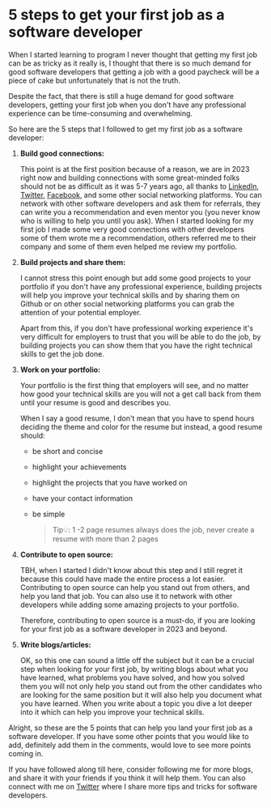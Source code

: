 # 5 steps to get your first job as a software developer

When I started learning to program I never thought that getting my first job can be as tricky as it really is, I thought that there is so much demand for good software developers that getting a job with a good paycheck will be a piece of cake but unfortunately that is not the truth.

Despite the fact, that there is still a huge demand for good software developers, getting your first job when you don't have any professional experience can be time-consuming and overwhelming.

So here are the 5 steps that I followed to get my first job as a software developer:

1. **Build good connections:**
    
    This point is at the first position because of a reason, we are in 2023 right now and building connections with some great-minded folks should not be as difficult as it was 5-7 years ago, all thanks to [LinkedIn](https://www.linkedin.com/), [Twitter](https://twitter.com/), [Facebook](https://www.facebook.com/), and some other social networking platforms. You can network with other software developers and ask them for referrals, they can write you a recommendation and even mentor you (you never know who is willing to help you until you ask). When I started looking for my first job I made some very good connections with other developers some of them wrote me a recommendation, others referred me to their company and some of them even helped me review my portfolio.
    
2. **Build projects and share them:**
    
    I cannot stress this point enough but add some good projects to your portfolio if you don't have any professional experience, building projects will help you improve your technical skills and by sharing them on Github or on other social networking platforms you can grab the attention of your potential employer.
    
    Apart from this, if you don't have professional working experience it's very difficult for employers to trust that you will be able to do the job, by building projects you can show them that you have the right technical skills to get the job done.
    
3. **Work on your portfolio:**
    
    Your portfolio is the first thing that employers will see, and no matter how good your technical skills are you will not a get call back from them until your resume is good and describes you.
    
    When I say a good resume, I don't mean that you have to spend hours deciding the theme and color for the resume but instead, a good resume should:
    
    * be short and concise
        
    * highlight your achievements
        
    * highlight the projects that you have worked on
        
    * have your contact information
        
    * be simple
        
        > Tip💡: 1 -2 page resumes always does the job, never create a resume with more than 2 pages
        
4. **Contribute to open source:**
    
    TBH, when I started I didn't know about this step and I still regret it because this could have made the entire process a lot easier. Contributing to open source can help you stand out from others, and help you land that job. You can also use it to network with other developers while adding some amazing projects to your portfolio.
    
    Therefore, contributing to open source is a must-do, if you are looking for your first job as a software developer in 2023 and beyond.
    
5. **Write blogs/articles:**
    
    OK, so this one can sound a little off the subject but it can be a crucial step when looking for your first job, by writing blogs about what you have learned, what problems you have solved, and how you solved them you will not only help you stand out from the other candidates who are looking for the same position but it will also help you document what you have learned. When you write about a topic you dive a lot deeper into it which can help you improve your technical skills.
    

Alright, so these are the 5 points that can help you land your first job as a software developer. If you have some other points that you would like to add, definitely add them in the comments, would love to see more points coming in.

If you have followed along till here, consider following me for more blogs, and share it with your friends if you think it will help them. You can also connect with me on [Twitter](https://twitter.com/imvedanshmehra) where I share more tips and tricks for software developers.